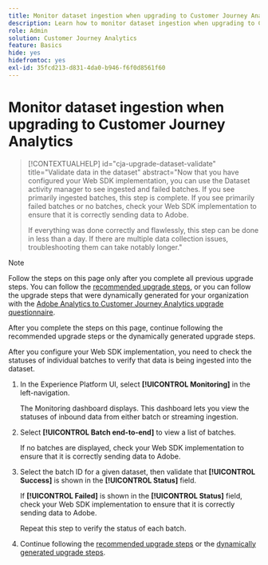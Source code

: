 ```yaml
---
title: Monitor dataset ingestion when upgrading to Customer Journey Analytics
description: Learn how to monitor dataset ingestion when upgrading to Customer Journey Analytics
role: Admin
solution: Customer Journey Analytics
feature: Basics
hide: yes
hidefromtoc: yes
exl-id: 35fcd213-d831-4da0-b946-f6f0d8561f60
---
```

# Monitor dataset ingestion when upgrading to Customer Journey Analytics

<!-- markdownlint-disable MD034 -->

>[!CONTEXTUALHELP]
>id="cja-upgrade-dataset-validate"
>title="Validate data in the dataset"
>abstract="Now that you have configured your Web SDK implementation, you can use the Dataset activity manager to see ingested and failed batches. If you see primarily ingested batches, this step is complete. If you see primarily failed batches or no batches, check your Web SDK implementation to ensure that it is correctly sending data to Adobe.
>
>If everything was done correctly and flawlessly, this step can be done in less than a day. If there are multiple data collection issues, troubleshooting them can take notably longer."

<!-- markdownlint-enable MD034 -->

>[!NOTE]
> 
>Follow the steps on this page only after you complete all previous upgrade steps. You can follow the [recommended upgrade steps](/help/getting-started/cja-upgrade/cja-upgrade-recommendations.md#recommended-upgrade-steps-for-most-organizations), or you can follow the upgrade steps that were dynamically generated for your organization with the [Adobe Analytics to Customer Journey Analytics upgrade questionnaire](https://gigazelle.github.io/cja-ttv/). 
>
>After you complete the steps on this page, continue following the recommended upgrade steps or the dynamically generated upgrade steps. 

<!-- Should we single source this instead of duplicate it? The following steps were copied from: /help/data-ingestion/aepwebsdk.md-->

After you configure your Web SDK implementation, you need to check the statuses of individual batches to verify that data is being ingested into the dataset.

1. In the Experience Platform UI, select **[!UICONTROL Monitoring]** in the left-navigation.

   The Monitoring dashboard displays. This dashboard lets you view the statuses of inbound data from either batch or streaming ingestion. 

   <!-- insert screenshot -->
   
1. Select **[!UICONTROL Batch end-to-end]** to view a list of batches. 

   If no batches are displayed, check your Web SDK implementation to ensure that it is correctly sending data to Adobe.

   <!-- insert screenshot -->

1. Select the batch ID for a given dataset, then validate that **[!UICONTROL Success]** is shown in the **[!UICONTROL Status]** field.

   If **[!UICONTROL Failed]** is shown in the **[!UICONTROL Status]** field, check your Web SDK implementation to ensure that it is correctly sending data to Adobe.

   Repeat this step to verify the status of each batch.

1. Continue following the [recommended upgrade steps](/help/getting-started/cja-upgrade/cja-upgrade-recommendations.md#recommended-upgrade-steps-for-most-organizations) or the [dynamically generated upgrade steps](https://gigazelle.github.io/cja-ttv/).

